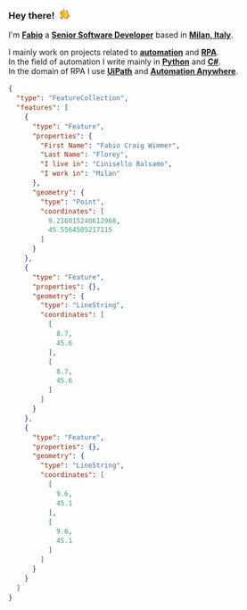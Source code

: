 ### Hey there!&ensp;![](/docs/images/hello.gif)

I'm <ins>**Fabio**</ins> a <ins>**Senior Software Developer**</ins> based in <ins>**Milan, Italy**</ins>.<br>

I mainly work on projects related to <ins>**automation**</ins> and <ins>**RPA**</ins>.<br>
In the field of automation I write mainly  in <ins>**Python**</ins> and <ins>**C#**</ins>. <br>
In the domain of RPA I use [<ins>**UiPath**</ins>][CERTIFICATE] and <ins>**Automation Anywhere**</ins>.

```geojson
{
  "type": "FeatureCollection",
  "features": [
    {
      "type": "Feature",
      "properties": {
        "First Name": "Fabio Craig Wimmer",
        "Last Name": "Florey",
        "I live in": "Cinisello Balsamo",
        "I work in": "Milan"
      },
      "geometry": {
        "type": "Point",
        "coordinates": [
          9.216015240612968,
          45.5564505217115
        ]
      }
    },
    {
      "type": "Feature",
      "properties": {},
      "geometry": {
        "type": "LineString",
        "coordinates": [
          [
            8.7,
            45.6
          ],
          [
            8.7,
            45.6
          ]
        ]
      }
    },
    {
      "type": "Feature",
      "properties": {},
      "geometry": {
        "type": "LineString",
        "coordinates": [
          [
            9.6,
            45.1
          ],
          [
            9.6,
            45.1
          ]
        ]
      }
    }
  ]
}
```

[CERTIFICATE]: /docs/images/UiPath%20Certified%20Advanced%20RPA%20Developer%20v1.0%20certificate.pdf
